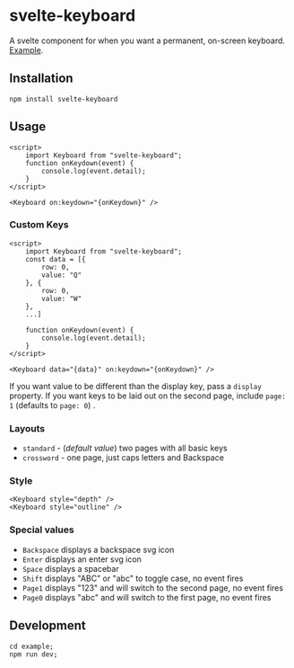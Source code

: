 # svelte-keyboard

A svelte component for when you want a permanent, on-screen keyboard. [Example](https://russellgoldenberg.github.io/svelte-keyboard/example/public).

## Installation

`npm install svelte-keyboard`

## Usage

```svelte
<script>
	import Keyboard from "svelte-keyboard";
	function onKeydown(event) {
		console.log(event.detail);
	}
</script>

<Keyboard on:keydown="{onKeydown}" />
```

### Custom Keys

```svelte
<script>
	import Keyboard from "svelte-keyboard";
	const data = [{
		row: 0,
		value: "Q"
	}, {
		row: 0,
		value: "W"
	},
	...]

	function onKeydown(event) {
		console.log(event.detail);
	}
</script>

<Keyboard data="{data}" on:keydown="{onKeydown}" />
```

If you want value to be different than the display key, pass a `display` property. If you want keys to be laid out on the second page, include `page: 1` (defaults to `page: 0`) .

### Layouts

- `standard` - (_default value_) two pages with all basic keys
- `crossword` - one page, just caps letters and Backspace

### Style

```svelte
<Keyboard style="depth" />
<Keyboard style="outline" />
```

### Special values

- `Backspace` displays a backspace svg icon
- `Enter` displays an enter svg icon
- `Space` displays a spacebar
- `Shift` displays "ABC" or "abc" to toggle case, no event fires
- `Page1` displays "123" and will switch to the second page, no event fires
- `Page0` displays "abc" and will switch to the first page, no event fires

## Development

```
cd example;
npm run dev;
```
